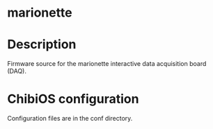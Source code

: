 
marionette
==========

# Description

Firmware source for the marionette interactive data acquisition board (DAQ). 


# ChibiOS configuration

Configuration files are in the conf directory.



